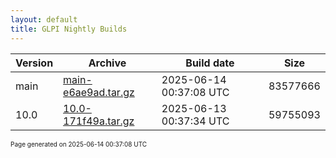 ```yaml
---
layout: default
title: GLPI Nightly Builds
---
```


Version|Archive|Build date|Size
---|---|---|---
main|[main-e6ae9ad.tar.gz](main-e6ae9ad.tar.gz)|2025-06-14 00:37:08 UTC|83577666
10.0|[10.0-171f49a.tar.gz](10.0-171f49a.tar.gz)|2025-06-13 00:37:34 UTC|59755093

<font size="1">Page generated on 2025-06-14 00:37:08 UTC</font>
